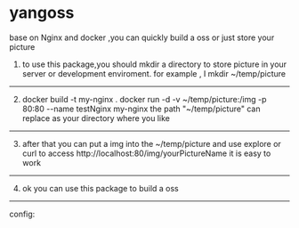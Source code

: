 # yangoss
base on Nginx and docker ,you can quickly build a oss or just store your picture

1. to use this package,you should mkdir a directory to store picture in your server or development enviroment.
for example , I mkdir ~/temp/picture
----
2. docker build -t my-nginx .
docker run -d -v ~/temp/picture:/img -p 80:80 --name testNginx my-nginx
the path "~/temp/picture" can replace as your directory where you like
----
3. after that you can put a img into the ~/temp/picture and use explore or curl to access http://localhost:80/img/yourPictureName
it is easy to work
----
4. ok you can use this package to build a oss
----
config:
